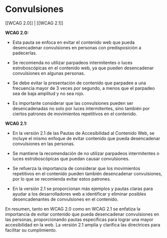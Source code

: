 # Convulsiones

[[WCAG 2.0]] | [[WCAG 2.1]]

**WCAG 2.0:**

- Esta pauta se enfoca en evitar el contenido web que pueda desencadenar convulsiones en personas con predisposición a padecerlas.
  
- Se recomienda no utilizar parpadeos intermitentes o luces estroboscópicas en el contenido web, ya que pueden desencadenar convulsiones en algunas personas.

- Se debe evitar la presentación de contenido que parpadee a una frecuencia mayor de 3 veces por segundo, a menos que el parpadeo sea de baja amplitud y no sea rojo.

- Es importante considerar que las convulsiones pueden ser desencadenadas no solo por luces intermitentes, sino también por ciertos patrones de movimientos repetitivos en el contenido.

**WCAG 2.1:**

- En la versión 2.1 de las Pautas de Accesibilidad al Contenido Web, se incluye el mismo enfoque de evitar contenido que pueda desencadenar convulsiones en las personas.

- Se mantiene la recomendación de no utilizar parpadeos intermitentes o luces estroboscópicas que puedan causar convulsiones.

- Se refuerza la importancia de considerar que los movimientos repetitivos en el contenido pueden también desencadenar convulsiones, por lo que se recomienda evitar estos patrones.

- En la versión 2.1 se proporcionan más ejemplos y pautas claras para ayudar a los desarrolladores web a identificar y eliminar posibles desencadenantes de convulsiones en el contenido.

En resumen, tanto en WCAG 2.0 como en WCAG 2.1 se enfatiza la importancia de evitar contenido que pueda desencadenar convulsiones en las personas, proporcionando pautas específicas para lograr una mayor accesibilidad en la web. La versión 2.1 amplía y clarifica las directrices para facilitar su cumplimiento.
